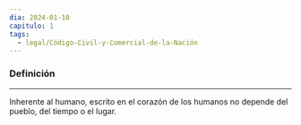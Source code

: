 ```yaml
---
dia: 2024-01-10
capitulo: 1
tags:
  - legal/Código-Civil-y-Comercial-de-la-Nación
---
```

### Definición
---
Inherente al humano, escrito en el corazón de los humanos no depende del pueblo, del tiempo o el lugar.
